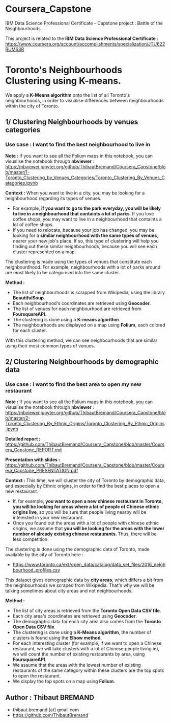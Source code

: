 # Coursera_Capstone
IBM Data Science Professional Certificate - Capstone project : Battle of the Neighbourhoods.  

This project is related to the **IBM Data Science Professional Certificate** :  
https://www.coursera.org/account/accomplishments/specialization/JTU622RUMS3R  

# Toronto's Neighbourhoods Clustering using K-means.  
We apply a **K-Means algorithm** onto the list of all Toronto's neighbourhoods, in order to visualise differences between neighbourhoods within the city of Toronto.  

## 1/ Clustering Neighbourhoods by venues categories
### Use case : I want to find the best neighbourhood to live in 

**Note :** If you want to see all the Folium maps in this notebook, you can visualise the notebook through **nbviewer** :  
https://nbviewer.jupyter.org/github/ThibautBremand/Coursera_Capstone/blob/master/1-Toronto_Clustering_by_Venues_Categories/Toronto_Clustering_By_Venues_Categories.ipynb  

**Context :** When you want to live in a city, you may be looking for a neighbourhood regarding its types of venues. 
- For example, **if you want to go to the park everyday, you will be likely to live in a neighbourhood that containts a lot of parks**. If you love coffee shops, you may want to live in a neighbourhood that containts a lot of coffee shops.  
- If you need to relocate, because your job has changed, you may be looking for a **similar neighbourhood with the same types of venues**, nearer your new job's place. If so, this type of clustering will help you finding out these similar neighbourhoods, because you will see each cluster represented on a map.  

The clustering is made using the types of venues that constitute each neighbourdhood. For example, neighbourhoods with a lot of parks around are most likely to be categorised into the same cluster.  

**Method :** 
- The list of neighbourhoods is scrapped from Wikipedia, using the library **BeautifulSoup**.  
- Each neighbourhood's coordinates are retrieved using **Geocoder**.
- The list of venues for each neighbourhood are retrieved from **FoursquareAPI**.  
- The clustering is done using a **K-means algorithm**.
- The neighbourhoods are displayed on a map using **Folium**, each colored for each cluster.  

With this clustering method, we can see neighbourhoods that are similar using their most common types of venues.  

## 2/ Clustering Neighbourhoods by demographic data
### Use case : I want to find the best area to open my new restaurant  

**Note :** If you want to see all the Folium maps in this notebook, you can visualise the notebook through **nbviewer** :  
https://nbviewer.jupyter.org/github/ThibautBremand/Coursera_Capstone/blob/master/2-Toronto_Clustering_By_Ethnic_Origins/Toronto_Clustering_By_Ethnic_Origins.ipynb      

**Detailed report :** https://github.com/ThibautBremand/Coursera_Capstone/blob/master/Coursera_Capstone_REPORT.md  

**Presentation with slides :** https://github.com/ThibautBremand/Coursera_Capstone/blob/master/Coursera_Capstone_PRESENTATION.pdf  

**Context :** This time, we will cluster the city of Toronto by demographic data, and especially by Ethnic origins, in order to find the best places to open a new restaurant.  
- If, for example, **you want to open a new chinese restaurant in Toronto, you will be looking for areas where a lot of people of Chinese ethnic origins live**, so you will be sure that people living nearby will be interested in your new restaurant.  
- Once you found out the areas with a lot of people with chinese ethnic origins, we assume that **you will be looking for the areas with the lower number of already existing chinese restaurants**. Thus, there will be less competition.  

The clustering is done using the demographic data of Toronto, made available by the city of Toronto here :  
- https://www.toronto.ca/ext/open_data/catalog/data_set_files/2016_neighbourhood_profiles.csv

This dataset gives demographic data by **city areas**, which differs a bit from the neighbourhoods we scraped from Wikipedia. That's why we will be talking sometimes about city areas and not neighbourhoods.  

**Method :**
- The list of city areas is retrieved from the **Toronto Open Data CSV file**.
- Each city area's coordinates are retrieved using **Geocoder**.
- The demographic data for each city area also comes from the **Toronto Open Data CSV file**.
- The clustering is done using a **K-Means algorithm**, the number of clusters is found using the **Elbow method**.
- For each interesting cluster (for example, if we want to open a Chinese restaurant, we will take clusters with a lot of Chinese people living in), we will count the number of existing restaurants by area, using **FoursquareAPI**.
- We assume that the areas with the lowest number of existing restaurants of the same category within these clusters are the top spots to open the restaurant.
- We display the top spots on a map using **Folium**.


## Author : Thibaut BREMAND  
- thibaut.bremand [at] gmail.com
- https://github.com/ThibautBremand
